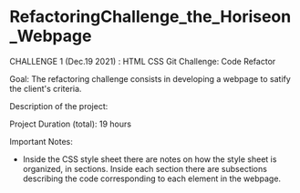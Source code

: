 # RefactoringChallenge_the_Horiseon_Webpage
CHALLENGE 1 (Dec.19 2021) : HTML CSS Git Challenge: Code Refactor

Goal:
The refactoring challenge consists in developing a webpage to satify the client's criteria. 

Description of the project:


Project Duration (total): 19 hours

Important Notes:
- Inside the CSS style sheet there are notes on how the style sheet is organized, in sections. Inside each section there are subsections describing the code corresponding to each element in the webpage.
